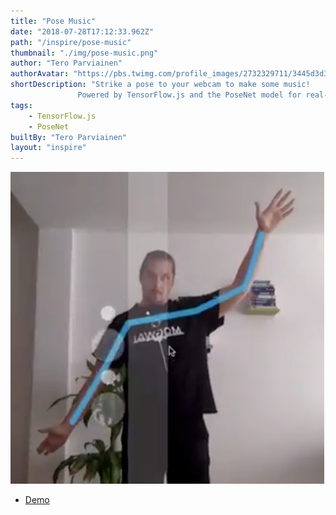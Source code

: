 ```yaml
---
title: "Pose Music"
date: "2018-07-28T17:12:33.962Z"
path: "/inspire/pose-music"
thumbnail: "./img/pose-music.png"
author: "Tero Parviainen"
authorAvatar: "https://pbs.twimg.com/profile_images/2732329711/3445d3d345ba841d248a9cdf0a18e687_400x400.jpeg"
shortDescription: "Strike a pose to your webcam to make some music!
               Powered by TensorFlow.js and the PoseNet model for real-time pose estimation."
tags:
    - TensorFlow.js
    - PoseNet
builtBy: "Tero Parviainen"
layout: "inspire"
---
```


![Animation](./img/pose-music.png)

- [Demo](https://codepen.io/teropa/full/QxLrMp/)